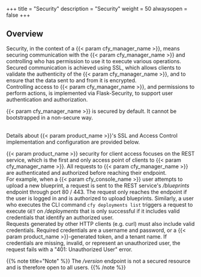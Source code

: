 +++
title = "Security"
description = "Security"
weight = 50
alwaysopen = false
+++

## Overview
Security, in the context of a {{< param cfy_manager_name >}}, means securing communication with the {{< param cfy_manager_name >}} and controlling who
has permission to use it to execute various operations.
<br>Secured communication is achieved using SSL, which allows clients to validate the authenticity of the {{< param cfy_manager_name >}},
and to ensure that the data sent to and from it is encrypted.<br>
Controlling access to {{< param cfy_manager_name >}}, and permissions to perform actions, is implemented via Flask-Security, to support user authentication and authorization.

{{< param cfy_manager_name >}} is secured by default. It cannot be bootstrapped in a non-secure way.

<br>Details about {{< param product_name >}}'s SSL and Access Control implementation and configuration are provided below.

{{< param product_name >}} security for client access focuses on the REST service, which is the first and only access point of clients to
{{< param cfy_manager_name >}}. All requests to {{< param cfy_manager_name >}} are authenticated and authorized before reaching their endpoint.
<br>
For example, when a {{< param cfy_console_name >}} user attempts to upload a new blueprint, a request is sent to the REST service's
*/blueprints* endpoint through port 80 / 443. The request only reaches the endpoint if the user is logged in and is authorized to upload
blueprints. Similarly, a user who executes the CLI command `cfy deployments list` triggers a request to execute `GET` on
*/deployments* that is only successful if it includes valid credentials that identify an authorized
user.
<br>Requests generated by other HTTP clients (e.g. curl) must also include valid credentials. Required credentials are a username and password, or a {{< param product_name >}}-generated token, and a tenant name. If credentials are missing, invalid, or represent an unauthorized user, the request fails with a "401: Unauthorized User"
error.

{{% note title="Note" %}}
The */version* endpoint is not a secured resource and is therefore open to all users.
{{% /note %}}